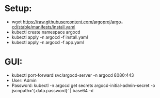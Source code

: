 # Setup:
* wget https://raw.githubusercontent.com/argoproj/argo-cd/stable/manifests/install.yaml
* kubectl create namespace argocd
* kubectl apply -n argocd -f install.yaml
* kubectl apply -n argocd -f app.yaml

# GUI:
* kubectl port-forward svc/argocd-server -n argocd 8080:443
* User: Admin
* Password: kubectl -n argocd get secrets argocd-initial-admin-secret -o jsonpath='{.data.password}' | base64 -d